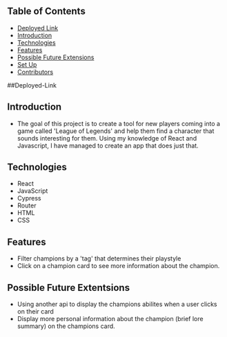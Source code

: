 ## Table of Contents
- [Deployed Link](#deployed-link)
- [Introduction](#introduction)
- [Technologies](#technologies)
- [Features](#features)
- [Possible Future Extensions](#possible-future-extensions)
- [Set Up](#set-up)
- [Contributors](#contributors)

##Deployed-Link
## Introduction
- The goal of this project is to create a tool for new players coming into a game called 'League of Legends' and help them find a character that sounds interesting for them. Using my knowledge of React and Javascript, I have managed to create an app that does just that.

## Technologies
- React
- JavaScript
- Cypress
- Router
- HTML
- CSS

## Features
- Filter champions by a 'tag' that determines their playstyle
- Click on a champion card to see more information about the champion.

## Possible Future Extentsions
- Using another api to display the champions abilites when a user clicks on their card
- Display more personal information about the champion (brief lore summary) on the champions card.

